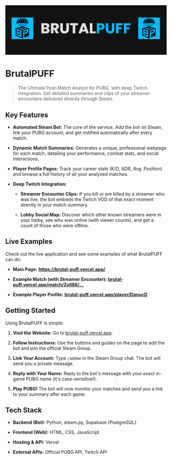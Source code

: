 <div align="center">
<img src="logo2.png" alt="BrutalPUFF Logo" width="800"/>
</div><div _ngcontent-ng-c3733799560="" class="immersive-editor-container"><div _ngcontent-ng-c3733799560="" class="immersive-editor markdown stronger mobile" id="extended-response-markdown-content"><div contenteditable="true" translate="no" class="ProseMirror"><h1>BrutalPUFF</h1><blockquote><p>The Ultimate Post-Match Analyst for PUBG, with deep Twitch integration. Get detailed summaries and clips of your streamer encounters delivered directly through Steam.</p></blockquote><h2> Key Features</h2><ul><li><p><strong>Automated Steam Bot:</strong> The core of the service. Add the bot on Steam, link your PUBG account, and get notified automatically after every match.</p></li><li><p><strong>Dynamic Match Summaries:</strong> Generates a unique, professional webpage for each match, detailing your performance, combat stats, and social interactions.</p></li><li><p><strong>Player Profile Pages:</strong> Track your career stats (K/D, ADR, Avg. Position) and browse a full history of all your analyzed matches.</p></li><li><p><strong>Deep Twitch Integration:</strong></p><ul><li><p><strong>Streamer Encounter Clips:</strong> If you kill or are killed by a streamer who was live, the bot embeds the Twitch VOD of that exact moment directly in your match summary.</p></li><li><p><strong>Lobby Social Map:</strong> Discover which other known streamers were in your lobby, see who was online (with viewer counts), and get a count of those who were offline.</p></li></ul></li></ul><h2> Live Examples</h2><p>Check out the live application and see some examples of what BrutalPUFF can do:</p><ul><li><p><strong>Main Page:</strong> <a href="https://brutal-puff.vercel.app/" title="null"><strong>https://brutal-puff.vercel.app/</strong></a></p></li><li><p><strong>Example Match (with Streamer Encounter):</strong> <a href="https://brutal-puff.vercel.app/match/Zoll88/557c0535-3953-46fb-af38-d45ae5c2b4b2" title="null"><strong>brutal-puff.vercel.app/match/Zoll88/...</strong></a></p></li><li><p><strong>Example Player Profile:</strong> <a href="https://brutal-puff.vercel.app/player/DanucD" title="null"><strong>brutal-puff.vercel.app/player/DanucD</strong></a></p></li></ul><h2> Getting Started</h2><p>Using BrutalPUFF is simple:</p><ol><li><p><strong>Visit the Website:</strong> Go to <a href="https://brutal-puff.vercel.app/" title="null">brutal-puff.vercel.app</a>.</p></li><li><p><strong>Follow Instructions:</strong> Use the buttons and guides on the page to add the bot and join the official Steam Group.</p></li><li><p><strong>Link Your Account:</strong> Type <code>/addme</code> in the Steam Group chat. The bot will send you a private message.</p></li><li><p><strong>Reply with Your Name:</strong> Reply to the bot's message with your exact in-game PUBG name (it's case-sensitive!).</p></li><li><p><strong>Play PUBG!</strong> The bot will now monitor your matches and send you a link to your summary after each game.</p></li></ol><h2> Tech Stack</h2><ul><li><p><strong>Backend (Bot):</strong> Python, steam.py, Supabase (PostgreSQL)</p></li><li><p><strong>Frontend (Web):</strong> HTML, CSS, JavaScript</p></li><li><p><strong>Hosting &amp; API:</strong> Vercel</p></li><li><p><strong>External APIs:</strong> Official PUBG API, Twitch API</p></li></ul></div></div><!----></div>
